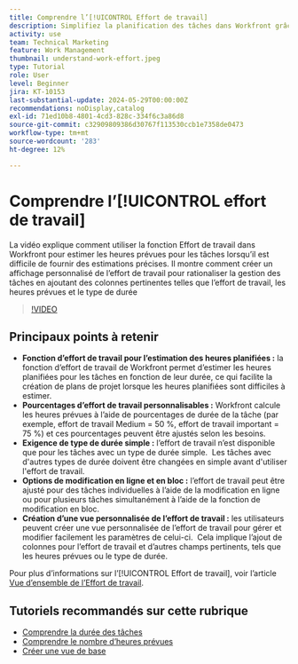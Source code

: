 ```yaml
---
title: Comprendre l’[!UICONTROL Effort de travail]
description: Simplifiez la planification des tâches dans Workfront grâce à la fonctionnalité Effort de travail, qui permet d’obtenir des estimations d’heures planifiées personnalisables, des modifications en ligne et en masse, ainsi que des vues personnalisées pour une gestion de projet efficace.
activity: use
team: Technical Marketing
feature: Work Management
thumbnail: understand-work-effort.jpeg
type: Tutorial
role: User
level: Beginner
jira: KT-10153
last-substantial-update: 2024-05-29T00:00:00Z
recommendations: noDisplay,catalog
exl-id: 71ed10b8-4801-4cd3-828c-334f6c3a86d8
source-git-commit: c32909809386d30767f113530ccb1e7358de0473
workflow-type: tm+mt
source-wordcount: '283'
ht-degree: 12%

---
```


# Comprendre l’[!UICONTROL effort de travail]

La vidéo explique comment utiliser la fonction Effort de travail dans Workfront pour estimer les heures prévues pour les tâches lorsqu’il est difficile de fournir des estimations précises.
Il montre comment créer un affichage personnalisé de l’effort de travail pour rationaliser la gestion des tâches en ajoutant des colonnes pertinentes telles que l’effort de travail, les heures prévues et le type de durée

>[!VIDEO](https://video.tv.adobe.com/v/3429446/?quality=12&learn=on&enablevpops)

## Principaux points à retenir

* **Fonction d’effort de travail pour l’estimation des heures planifiées :** la fonction d’effort de travail de Workfront permet d’estimer les heures planifiées pour les tâches en fonction de leur durée, ce qui facilite la création de plans de projet lorsque les heures planifiées sont difficiles à estimer. &#x200B;
* **Pourcentages d’effort de travail personnalisables :** Workfront calcule les heures prévues à l’aide de pourcentages de durée de la tâche (par exemple, effort de travail Medium = 50 %, effort de travail important = 75 %) et ces pourcentages peuvent être ajustés selon les besoins. &#x200B;
* **Exigence de type de durée simple :** l’effort de travail n’est disponible que pour les tâches avec un type de durée simple. &#x200B; Les tâches avec d&#39;autres types de durée doivent être changées en simple avant d&#39;utiliser l&#39;effort de travail. &#x200B;
* **Options de modification en ligne et en bloc :** l’effort de travail peut être ajusté pour des tâches individuelles à l’aide de la modification en ligne ou pour plusieurs tâches simultanément à l’aide de la fonction de modification en bloc. &#x200B;
* **Création d’une vue personnalisée de l’effort de travail :** les utilisateurs peuvent créer une vue personnalisée de l’effort de travail pour gérer et modifier facilement les paramètres de celui-ci. &#x200B; Cela implique l’ajout de colonnes pour l’effort de travail et d’autres champs pertinents, tels que les heures prévues ou le type de durée. &#x200B;


Pour plus d’informations sur l’[!UICONTROL Effort de travail], voir l’article [Vue d’ensemble de l’Effort de travail](https://experienceleague.adobe.com/docs/workfront/using/manage-work/tasks/task-information/work-effort.html?lang=fr).


## Tutoriels recommandés sur cette rubrique

* [Comprendre la durée des tâches](/help/manage-work/tasks/understand-task-durations.md)
* [Comprendre le nombre d’heures prévues](/help/manage-work/tasks/understand-planned-hours.md)
* [Créer une vue de base](/help/reporting/basic-reporting/create-a-basic-view.md)
